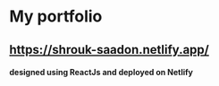 # My portfolio

## https://shrouk-saadon.netlify.app/

#### designed using ReactJs and deployed on Netlify
